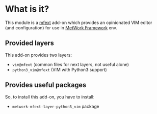 # What is it?

This module is a [mfext](https://github.com/metwork-framework/mfext) add-on which
provides an opinionated VIM editor (and configuration) for use in [MetWork Framework](http://metwork-framework.org) env.

## Provided layers

This add-on provides two layers:

- `vim@mfext` (common files for next layers, not useful alone)
- `python3_vim@mfext` (VIM with Python3 support)

## Provides useful packages

So, to install this add-on, you have to install:

- `metwork-mfext-layer-python3_vim` package
